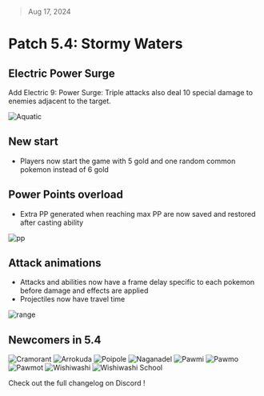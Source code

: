 > Aug 17, 2024

# Patch 5.4: Stormy Waters

## Electric Power Surge

Add Electric 9: Power Surge: Triple attacks also deal 10 special damage to enemies adjacent to the target.

![Aquatic](https://raw.githubusercontent.com/keldaanCommunity/pokemonAutoChess/3c11a620df1707e68b30743b29cf900c0dd0c87e/app/public/src/assets/types/ELECTRIC.svg)

## New start

- Players now start the game with 5 gold and one random common pokemon instead of 6 gold

## Power Points overload

- Extra PP generated when reaching max PP are now saved and restored after casting ability

![pp](https://raw.githubusercontent.com/keldaanCommunity/pokemonAutoChess/master/app/public/src/assets/icons/PP.png)

## Attack animations

- Attacks and abilities now have a frame delay specific to each pokemon before damage and effects are applied
- Projectiles now have travel time

![range](https://raw.githubusercontent.com/keldaanCommunity/pokemonAutoChess/master/app/public/src/assets/icons/RANGE.png)

## Newcomers in 5.4

![Cramorant](https://raw.githubusercontent.com/PMDCollab/SpriteCollab/master/portrait/0845/Normal.png)
![Arrokuda](https://raw.githubusercontent.com/PMDCollab/SpriteCollab/master/portrait/0846/Normal.png)
![Poipole](https://raw.githubusercontent.com/PMDCollab/SpriteCollab/master/portrait/0803/Normal.png)
![Naganadel](https://raw.githubusercontent.com/PMDCollab/SpriteCollab/master/portrait/0804/Normal.png)
![Pawmi](https://raw.githubusercontent.com/PMDCollab/SpriteCollab/master/portrait/0921/Normal.png)
![Pawmo](https://raw.githubusercontent.com/PMDCollab/SpriteCollab/master/portrait/0922/Normal.png)
![Pawmot](https://raw.githubusercontent.com/PMDCollab/SpriteCollab/master/portrait/0923/Normal.png)
![Wishiwashi](https://raw.githubusercontent.com/PMDCollab/SpriteCollab/master/portrait/0746/Normal.png)
![Wishiwashi School](https://raw.githubusercontent.com/PMDCollab/SpriteCollab/master/portrait/0746/0001/Normal.png)

Check out the full changelog on Discord !
